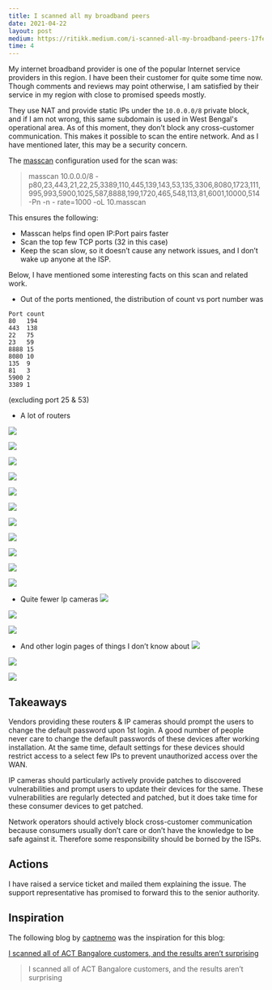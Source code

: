```yaml
---
title: I scanned all my broadband peers
date: 2021-04-22
layout: post
medium: https://ritikk.medium.com/i-scanned-all-my-broadband-peers-17febead6797
time: 4
---
```

My internet broadband provider is one of the popular Internet service providers in this region. I have been their customer for quite some time now. Though comments and reviews may point otherwise, I am satisfied by their service in my region with close to promised speeds mostly.

They use NAT and provide static IPs under the `10.0.0.0/8` private block, and if I am not wrong, this same subdomain is used in West Bengal's operational area. As of this moment, they don’t block any cross-customer communication. This makes it possible to scan the entire network. And as I have mentioned later, this may be a security concern.

The [masscan](https://github.com/robertdavidgraham/masscan) configuration used for the scan was:
<!--break-->

> masscan 10.0.0.0/8 -p80,23,443,21,22,25,3389,110,445,139,143,53,135,3306,8080,1723,111,995,993,5900,1025,587,8888,199,1720,465,548,113,81,6001,10000,514 -Pn -n - rate=1000 -oL 10.masscan

This ensures the following:

- Masscan helps find open IP:Port pairs faster
- Scan the top few TCP ports (32 in this case)
- Keep the scan slow, so it doesn’t cause any network issues, and I don’t wake up anyone at the ISP.

Below, I have mentioned some interesting facts on this scan and related work.

- Out of the ports mentioned, the distribution of count vs port number was

```
Port count
80   194
443  138
22   75
23   59
8888 15
8080 10
135  9
81   3
5900 2
3389 1
```

(excluding port 25 & 53)

- A lot of routers

![](https://miro.medium.com/v2/resize:fit:720/format:webp/1*lKVNJkZxGziy0kPfhkMNng.png)

![](https://miro.medium.com/v2/resize:fit:720/format:webp/1*Ms1sFu-Cvq6tJlXWs6CyvQ.png)

![](https://miro.medium.com/v2/resize:fit:640/format:webp/1*LTUOPojn-0IroqReEznkvQ.png)

![](https://miro.medium.com/v2/resize:fit:640/format:webp/1*2oUvMp38wmzO175WujqEJQ.png)

![](https://miro.medium.com/v2/resize:fit:720/format:webp/1*bwoSMYwcE5bJOkrLAaJ4Ng.png)

![](https://miro.medium.com/v2/resize:fit:720/format:webp/1*b1mwuyprHkGgbbXQHSuONw.png)

![](https://miro.medium.com/v2/resize:fit:640/format:webp/1*8nngEOsTFppYSK-JGO2N8w.png)

![](https://miro.medium.com/v2/resize:fit:720/format:webp/1*KYOrNvFj7IPeFxi7tkvyCQ.png)

![](https://miro.medium.com/v2/resize:fit:720/format:webp/1*_dXFmJh3aPgSuBCBWP2PJA.png)

![](https://miro.medium.com/v2/resize:fit:640/format:webp/1*WRO1tMWPDn2S38j8WIQq4Q.png)

![](https://miro.medium.com/v2/resize:fit:720/format:webp/1*MW67GKdyGqVjqad2ZglpGg.png)

- Quite fewer Ip cameras
![](https://miro.medium.com/v2/resize:fit:640/format:webp/1*00OA_Dfp9_kYxnHNXzePfA.png)

![](https://miro.medium.com/v2/resize:fit:640/format:webp/1*JtSha8HpXoWq5vl41thDew.png)

![](https://miro.medium.com/v2/resize:fit:720/format:webp/1*cBv18EJdKZG7fyhqOYX6aQ.png)

- And other login pages of things I don’t know about
![](https://miro.medium.com/v2/resize:fit:720/format:webp/1*GOwkn579V57y9izL_kBpZg.png)

![](https://miro.medium.com/v2/resize:fit:640/format:webp/1*6LIcMNYknV_uL07ST94idA.png)

![](https://miro.medium.com/v2/resize:fit:720/format:webp/1*FION4T1p8quaaTO58qIRuA.png)

## Takeaways
Vendors providing these routers & IP cameras should prompt the users to change the default password upon 1st login. A good number of people never care to change the default passwords of these devices after working installation. At the same time, default settings for these devices should restrict access to a select few IPs to prevent unauthorized access over the WAN.

IP cameras should particularly actively provide patches to discovered vulnerabilities and prompt users to update their devices for the same. These vulnerabilities are regularly detected and patched, but it does take time for these consumer devices to get patched.

Network operators should actively block cross-customer communication because consumers usually don’t care or don’t have the knowledge to be safe against it. Therefore some responsibility should be borned by the ISPs.

## Actions
I have raised a service ticket and mailed them explaining the issue. The support representative has promised to forward this to the senior authority.

## Inspiration
The following blog by [captnemo](https://captnemo.in/) was the inspiration for this blog:

[I scanned all of ACT Bangalore customers, and the results aren’t surprising](https://medium.com/@captn3m0/i-scanned-all-of-act-bangalore-customers-and-the-results-arent-surprising-fecf9d7fe775?source=post_page-----17febead6797--------------------------------)
> I scanned all of ACT Bangalore customers, and the results aren’t surprising
